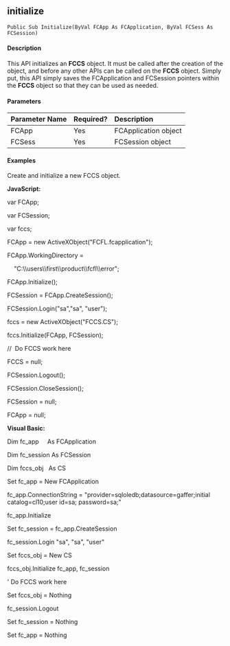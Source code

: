 initialize
----------

```
Public Sub Initialize(ByVal FCApp As FCApplication, ByVal FCSess As FCSession)
```

#### Description

This API initializes an **FCCS** object. It must be called after the creation of the object, and before any other APIs can be called on the **FCCS** object. Simply put, this API simply saves the FCApplication and FCSession pointers within the **FCCS** object so that they can be used as needed.

#### Parameters

| Parameter Name | Required? | Description |
|:--- |:--- |:--- |
| FCApp | Yes | FCApplication object |
| FCSess | Yes | FCSession object |

#### Examples

Create and initialize a new FCCS object.

**JavaScript:**

var FCApp;

var FCSession;

var fccs;

FCApp = new ActiveXObject("FCFL.fcapplication");

FCApp.WorkingDirectory = 

    "C:\\\users\\\first\\\product\\\fcfl\\\error";

FCApp.Initialize();

FCSession = FCApp.CreateSession();

FCSession.Login("sa","sa", "user");

fccs = new ActiveXObject("FCCS.CS");

fccs.Initialize(FCApp, FCSession);

//  Do FCCS work here

FCCS = null;

FCSession.Logout();

FCSession.CloseSession();

FCSession = null;

FCApp = null;

**Visual Basic:**

Dim fc_app     As FCApplication

Dim fc_session As FCSession

Dim fccs_obj   As CS

Set fc_app = New FCApplication

fc_app.ConnectionString = "provider=sqloledb;datasource=gaffer;initial   catalog=cl10;user id=sa; password=sa;"

fc_app.Initialize

Set fc_session = fc_app.CreateSession

fc_session.Login "sa", "sa", "user"

Set fccs_obj = New CS

fccs_obj.Initialize fc_app, fc_session   

' Do FCCS work here

Set fccs_obj = Nothing

fc_session.Logout

Set fc_session = Nothing

Set fc_app = Nothing